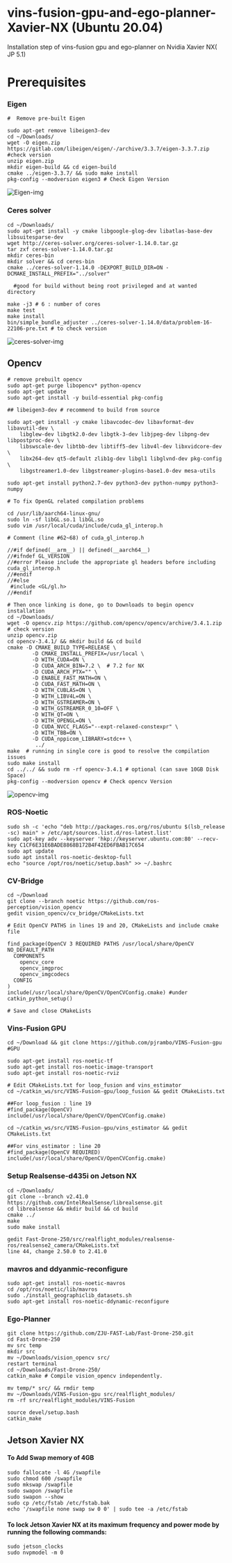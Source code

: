 # vins-fusion-gpu-and-ego-planner-Xavier-NX (Ubuntu 20.04)

Installation step of vins-fusion gpu and ego-planner on Nvidia Xavier NX( JP 5.1)

# Prerequisites

### Eigen

```
#  Remove pre-built Eigen

sudo apt-get remove libeigen3-dev
cd ~/Downloads/
wget -O eigen.zip https://gitlab.com/libeigen/eigen/-/archive/3.3.7/eigen-3.3.7.zip #check version
unzip eigen.zip
mkdir eigen-build && cd eigen-build
cmake ../eigen-3.3.7/ && sudo make install
pkg-config --modversion eigen3 # Check Eigen Version
```

![Eigen-img](./img/md1.png)

### Ceres solver

```
cd ~/Downloads/
sudo apt-get install -y cmake libgoogle-glog-dev libatlas-base-dev libsuitesparse-dev
wget http://ceres-solver.org/ceres-solver-1.14.0.tar.gz
tar zxf ceres-solver-1.14.0.tar.gz
mkdir ceres-bin
mkdir solver && cd ceres-bin
cmake ../ceres-solver-1.14.0 -DEXPORT_BUILD_DIR=ON -DCMAKE_INSTALL_PREFIX="../solver"

  #good for build without being root privileged and at wanted directory

make -j3 # 6 : number of cores
make test
make install
bin/simple_bundle_adjuster ../ceres-solver-1.14.0/data/problem-16-22106-pre.txt # to check version
```

![ceres-solver-img](./img/md2.png)

## Opencv

```
# remove prebuilt opencv
sudo apt-get purge libopencv* python-opencv
sudo apt-get update
sudo apt-get install -y build-essential pkg-config

## libeigen3-dev # recommend to build from source

sudo apt-get install -y cmake libavcodec-dev libavformat-dev libavutil-dev \
    libglew-dev libgtk2.0-dev libgtk-3-dev libjpeg-dev libpng-dev libpostproc-dev \
    libswscale-dev libtbb-dev libtiff5-dev libv4l-dev libxvidcore-dev \
    libx264-dev qt5-default zlib1g-dev libgl1 libglvnd-dev pkg-config \
    libgstreamer1.0-dev libgstreamer-plugins-base1.0-dev mesa-utils

sudo apt-get install python2.7-dev python3-dev python-numpy python3-numpy
```

```
# To fix OpenGL related compilation problems

cd /usr/lib/aarch64-linux-gnu/
sudo ln -sf libGL.so.1 libGL.so
sudo vim /usr/local/cuda/include/cuda_gl_interop.h

# Comment (line #62~68) of cuda_gl_interop.h

//#if defined(__arm__) || defined(__aarch64__)
//#ifndef GL_VERSION
//#error Please include the appropriate gl headers before including cuda_gl_interop.h
//#endif
//#else
 #include <GL/gl.h>
//#endif
```

```
# Then once linking is done, go to Downloads to begin opencv installation
cd ~/Downloads/
wget -O opencv.zip https://github.com/opencv/opencv/archive/3.4.1.zip # check version
unzip opencv.zip
cd opencv-3.4.1/ && mkdir build && cd build
cmake -D CMAKE_BUILD_TYPE=RELEASE \
        -D CMAKE_INSTALL_PREFIX=/usr/local \
        -D WITH_CUDA=ON \
        -D CUDA_ARCH_BIN=7.2 \  # 7.2 for NX
        -D CUDA_ARCH_PTX="" \
        -D ENABLE_FAST_MATH=ON \
        -D CUDA_FAST_MATH=ON \
        -D WITH_CUBLAS=ON \
        -D WITH_LIBV4L=ON \
        -D WITH_GSTREAMER=ON \
        -D WITH_GSTREAMER_0_10=OFF \
        -D WITH_QT=ON \
        -D WITH_OPENGL=ON \
        -D CUDA_NVCC_FLAGS="--expt-relaxed-constexpr" \
        -D WITH_TBB=ON \
        -D CUDA_nppicom_LIBRARY=stdc++ \
         ../
make  # running in single core is good to resolve the compilation issues
sudo make install
cd ../../ && sudo rm -rf opencv-3.4.1 # optional (can save 10GB Disk Space)
pkg-config --modversion opencv # Check opencv Version
```

![opencv-img](./img/md3.png)

### ROS-Noetic

```
sudo sh -c 'echo "deb http://packages.ros.org/ros/ubuntu $(lsb_release -sc) main" > /etc/apt/sources.list.d/ros-latest.list'
sudo apt-key adv --keyserver 'hkp://keyserver.ubuntu.com:80' --recv-key C1CF6E31E6BADE8868B172B4F42ED6FBAB17C654
sudo apt update
sudo apt install ros-noetic-desktop-full
echo "source /opt/ros/noetic/setup.bash" >> ~/.bashrc
```

### CV-Bridge

```
cd ~/Download
git clone --branch noetic https://github.com/ros-perception/vision_opencv
gedit vision_opencv/cv_bridge/CMakeLists.txt

# Edit OpenCV PATHS in lines 19 and 20, CMakeLists and include cmake file

find_package(OpenCV 3 REQUIRED PATHS /usr/local/share/OpenCV NO_DEFAULT_PATH
  COMPONENTS
    opencv_core
    opencv_imgproc
    opencv_imgcodecs
  CONFIG
)
include(/usr/local/share/OpenCV/OpenCVConfig.cmake) #under catkin_python_setup()

# Save and close CMakeLists
```

### Vins-Fusion GPU

```
cd ~/Download && git clone https://github.com/pjrambo/VINS-Fusion-gpu #GPU

sudo apt-get install ros-noetic-tf
sudo apt-get install ros-noetic-image-transport
sudo apt-get install ros-noetic-rviz

# Edit CMakeLists.txt for loop_fusion and vins_estimator
cd ~/catkin_ws/src/VINS-Fusion-gpu/loop_fusion && gedit CMakeLists.txt

##For loop_fusion : line 19
#find_package(OpenCV)
include(/usr/local/share/OpenCV/OpenCVConfig.cmake)

cd ~/catkin_ws/src/VINS-Fusion-gpu/vins_estimator && gedit CMakeLists.txt

##For vins_estimator : line 20
#find_package(OpenCV REQUIRED)
include(/usr/local/share/OpenCV/OpenCVConfig.cmake)

```

<!-- Download [car.bag](https://drive.google.com/open?id=10t9H1u8pMGDOI6Q2w2uezEq5Ib-Z8tLz) to YOUR_DATASET_FOLDER. Open four terminals, run vins odometry, visual loop closure(optional), rviz and play the bag file respectively. Green path is VIO odometry, red path is odometry under visual loop closure. -->
<!---->
<!-- ``` -->
<!-- roslaunch vins vins_rviz.launch -->
<!-- rosrun vins vins_node ~/catkin_ws/src/VINS-Fusion-gpu/config/vi_car/vi_car.yaml -->
<!-- rosrun loop_fusion loop_fusion_node ~/catkin_ws/src/VINS-Fusion-gpu/config/vi_car/vi_car.yaml -->
<!-- rosbag play YOUR_DATASET_FOLDER/car.bag -->
<!-- ``` -->

### Setup Realsense-d435i on Jetson NX

```
cd ~/Downloads/
git clone --branch v2.41.0 https://github.com/IntelRealSense/librealsense.git
cd librealsense && mkdir build && cd build
cmake ../
make
sudo make install

gedit Fast-Drone-250/src/realflight_modules/realsense-ros/realsense2_camera/CMakeLists.txt
line 44, change 2.50.0 to 2.41.0
```

### mavros and ddyanmic-reconfigure

```
sudo apt-get install ros-noetic-mavros
cd /opt/ros/noetic/lib/mavros
sudo ./install_geographiclib_datasets.sh
sudo apt-get install ros-noetic-ddynamic-reconfigure
```

### Ego-Planner

```
git clone https://github.com/ZJU-FAST-Lab/Fast-Drone-250.git
cd Fast-Drone-250
mv src temp
mkdir src
mv ~/Downloads/vision_opencv src/
restart terminal
cd ~/Downloads/Fast-Drone-250/
catkin_make # Compile vision_opencv independently.

mv temp/* src/ && rmdir temp
mv ~/Downloads/VINS-Fusion-gpu src/realflight_modules/
rm -rf src/realflight_modules/VINS-Fusion

source devel/setup.bash
catkin_make

```

## Jetson Xavier NX

#### To Add Swap memory of 4GB

```
sudo fallocate -l 4G /swapfile
sudo chmod 600 /swapfile
sudo mkswap /swapfile
sudo swapon /swapfile
sudo swapon --show
sudo cp /etc/fstab /etc/fstab.bak
echo '/swapfile none swap sw 0 0' | sudo tee -a /etc/fstab
```

#### To lock Jetson Xavier NX at its maximum frequency and power mode by running the following commands:

```
sudo jetson_clocks
sudo nvpmodel -m 0
```
